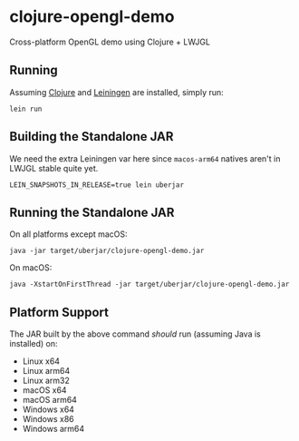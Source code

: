 # clojure-opengl-demo
Cross-platform OpenGL demo using Clojure + LWJGL

## Running
Assuming [Clojure](https://clojure.org/) and [Leiningen](https://leiningen.org/) are installed, simply run:
```
lein run
```

## Building the Standalone JAR
We need the extra Leiningen var here since `macos-arm64` natives aren't in LWJGL stable quite yet.
```
LEIN_SNAPSHOTS_IN_RELEASE=true lein uberjar
```

## Running the Standalone JAR
On all platforms except macOS:
```
java -jar target/uberjar/clojure-opengl-demo.jar
```

On macOS:
```
java -XstartOnFirstThread -jar target/uberjar/clojure-opengl-demo.jar
```

## Platform Support
The JAR built by the above command _should_ run (assuming Java is installed) on:
* Linux x64
* Linux arm64
* Linux arm32
* macOS x64
* macOS arm64
* Windows x64
* Windows x86
* Windows arm64
